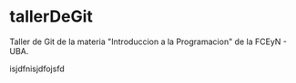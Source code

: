 # tallerDeGit

Taller de Git de la materia "Introduccion a la Programacion" de la FCEyN - UBA.

isjdfnisjdfojsfd
